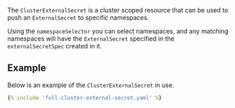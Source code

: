 The `ClusterExternalSecret` is a cluster scoped resource that can be used to push an `ExternalSecret` to specific namespaces.

Using the `namespaceSelector` you can select namespaces, and any matching namespaces will have the `ExternalSecret` specified in the `externalSecretSpec` created in it.

## Example

Below is an example of the `ClusterExternalSecret` in use.

```yaml
{% include 'full-cluster-external-secret.yaml' %}
```
